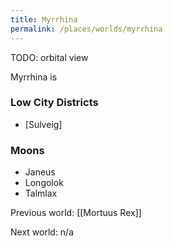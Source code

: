 ```yaml
---
title: Myrrhina
permalink: /places/worlds/myrrhina
---
```

TODO: orbital view

Myrrhina is

### Low City Districts
- [Sulveig]

### Moons
- Janeus
- Longolok
- Talmlax

Previous world: [[Mortuus Rex]]

Next world: n/a

